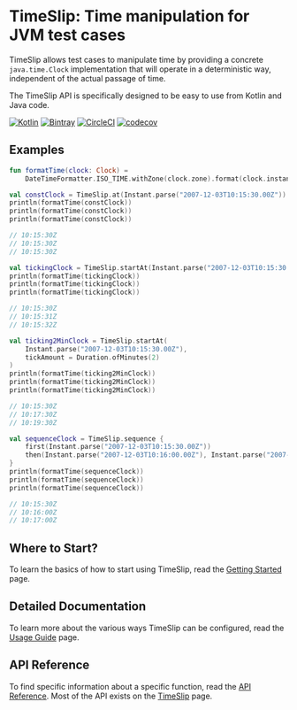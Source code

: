 # TimeSlip: Time manipulation for JVM test cases

TimeSlip allows test cases to manipulate time by providing a concrete `java.time.Clock` implementation that will operate
in a deterministic way, independent of the actual passage of time.

The TimeSlip API is specifically designed to be easy to use from Kotlin and Java code.

[![Kotlin](https://img.shields.io/badge/kotlin-1.3.31-blue.svg)](http://kotlinlang.org)
[![Bintray](https://img.shields.io/bintray/v/plannigan/com.hypercubetools/timeslip.svg?color=blue&label=jcenter)](https://bintray.com/plannigan/com.hypercubetools/timeslip/_latestVersion)
[![CircleCI](https://circleci.com/gh/plannigan/timeslip.svg?style=svg)](https://circleci.com/gh/plannigan/timeslip)
[![codecov](https://codecov.io/gh/plannigan/timeslip/branch/master/graph/badge.svg)](https://codecov.io/gh/plannigan/timeslip)

## Examples

```kotlin
fun formatTime(clock: Clock) =
    DateTimeFormatter.ISO_TIME.withZone(clock.zone).format(clock.instant())

val constClock = TimeSlip.at(Instant.parse("2007-12-03T10:15:30.00Z"))
println(formatTime(constClock))
println(formatTime(constClock))
println(formatTime(constClock))

// 10:15:30Z
// 10:15:30Z
// 10:15:30Z

val tickingClock = TimeSlip.startAt(Instant.parse("2007-12-03T10:15:30.00Z"))
println(formatTime(tickingClock))
println(formatTime(tickingClock))
println(formatTime(tickingClock))

// 10:15:30Z
// 10:15:31Z
// 10:15:32Z

val ticking2MinClock = TimeSlip.startAt(
    Instant.parse("2007-12-03T10:15:30.00Z"),
    tickAmount = Duration.ofMinutes(2)
)
println(formatTime(ticking2MinClock))
println(formatTime(ticking2MinClock))
println(formatTime(ticking2MinClock))

// 10:15:30Z
// 10:17:30Z
// 10:19:30Z

val sequenceClock = TimeSlip.sequence {
    first(Instant.parse("2007-12-03T10:15:30.00Z"))
    then(Instant.parse("2007-12-03T10:16:00.00Z"), Instant.parse("2007-12-03T10:17:00.00Z"))
}
println(formatTime(sequenceClock))
println(formatTime(sequenceClock))
println(formatTime(sequenceClock))

// 10:15:30Z
// 10:16:00Z
// 10:17:00Z
```

## Where to Start?

To learn the basics of how to start using TimeSlip, read the [Getting Started][getting_started] page.

## Detailed Documentation

To learn more about the various ways TimeSlip can be configured, read the [Usage Guide][usage_guide] page.

## API Reference

To find specific information about a specific function, read the [API Reference][api_reference]. Most of the API
exists on the [TimeSlip][timeslip_api] page.

[getting_started]: getting-started.md
[usage_guide]: usage-guide.md
[timeslip_api]: api/com.hypercubetools.timeslip/-time-slip/index.md
[api_reference]: api/index.md
